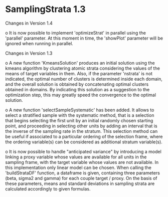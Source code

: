 # SamplingStrata 1.3

Changes in Version 1.4

  o It is now possible to implement 'optimizeStrat' in parallel using the 'parallel' parameter. At this moment in time, the 'showPlot' parameter will be ignored when running in parallel.

Changes in Version 1.3

  o A new function 'KmeansSolution' produces an initial solution using the kmeans algorithm by clustering atomic strata considering the values of the means of target variables in them. Also, if the parameter 'nstrata' is not indicated, the optimal number of clusters is determined inside each domain, and the overall solution is obtained by concatenating optimal clusters obtained in domains. By indicating this solution as a suggestion to the optimization step, this may greatly speed the convergence to the optimal solution.

  o A new function 'selectSampleSystematic' has been added. It allows to select a stratified sample with the systematic method, that is a selection that begins   selecting the first unit by an initial randomly chosen starting point, and proceeding in selecting other units by adding an interval that is the inverse of the sampling rate in the stratum. This selection method can be useful if associated to a particular ordering of the selection frame, where the ordering variable(s) can be considered as additional stratum variable(s). 
  
  o It is now possible to handle "anticipated variance" by introducing a model linking a proxy variable whose values are available for all units in the sampling frame, with the target variable whose values are not available. In this implementation only linear model can be chosen. When calling the 'buildStrataDF' function, a dataframe is given, containing three parameters (beta, sigma2 and gamma)
for each couple target / proxy. On the basis of these parameters, means and   standard deviations in sampling strata are calculated accordingly to given formulas.





